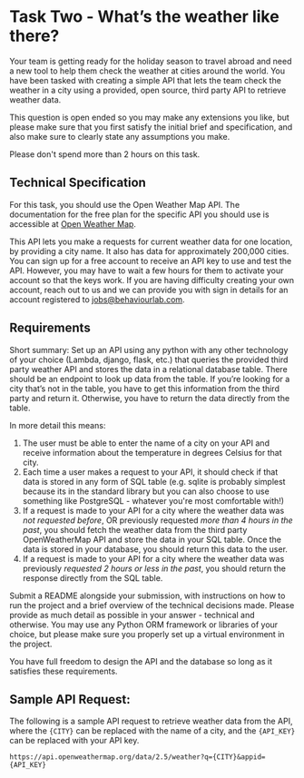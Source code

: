 # Task Two - What’s the weather like there?

Your team is getting ready for the holiday season to travel abroad and need a new tool to help them check the weather at cities around the world. You have been tasked with creating a simple API that lets the team check the weather in a city using a provided, open source, third party API to retrieve weather data.

This question is open ended so you may make any extensions you like, but please make sure that you first satisfy the initial brief and specification, and also make sure to clearly state any assumptions you make.

Please don't spend more than 2 hours on this task.

## Technical Specification

For this task, you should use the Open Weather Map API. The documentation for the free plan for the specific API you should use is accessible at [Open Weather Map](https://openweathermap.org/current).

This API lets you make a requests for current weather data for one location, by providing a city name. It also has data for approximately 200,000 cities. You can sign up for a free account to receive an API key to use and test the API. However, you may have to wait a few hours for them to activate your account so that the keys work. If you are having difficulty creating your own account, reach out to us and we can provide you with sign in details for an account registered to jobs@behaviourlab.com.

## Requirements

Short summary: Set up an API using any python with any other technology of your choice (Lambda, django, flask, etc.) that queries the provided third party weather API and stores the data in a relational database table. There should be an endpoint to look up data from the table. If you’re looking for a city that’s not in the table, you have to get this information from the third party and return it. Otherwise, you have to return the data directly from the table.

In more detail this means:

1. The user must be able to enter the name of a city on your API and receive information about the temperature in degrees Celsius for that city.
2. Each time a user makes a request to your API, it should check if that data is stored in any form of SQL table (e.g. sqlite is probably simplest because its in the standard library but you can also choose to use something like PostgreSQL - whatever you're most comfortable with!)
3. If a request is made to your API for a city where the weather data was _not requested before_, OR previously requested _more than 4 hours in the past_, you should fetch the weather data from the third party OpenWeatherMap API and store the data in your SQL table. Once the data is stored in your database, you should return this data to the user.
4. If a request is made to your API for a city where the weather data was previously _requested 2 hours or less in the past_, you should return the response directly from the SQL table.

Submit a README alongside your submission, with instructions on how to run the project and a brief overview of the technical decisions made. Please provide as much detail as possible in your answer - technical and otherwise. You may use any Python ORM framework or libraries of your choice, but please make sure you properly set up a virtual environment in the project.

You have full freedom to design the API and the database so long as it satisfies these requirements.

## Sample API Request:

The following is a sample API request to retrieve weather data from the API, where the `{CITY}` can be replaced with the name of a city, and the `{API_KEY}` can be replaced with your API key.

```
https://api.openweathermap.org/data/2.5/weather?q={CITY}&appid={API_KEY}
```
